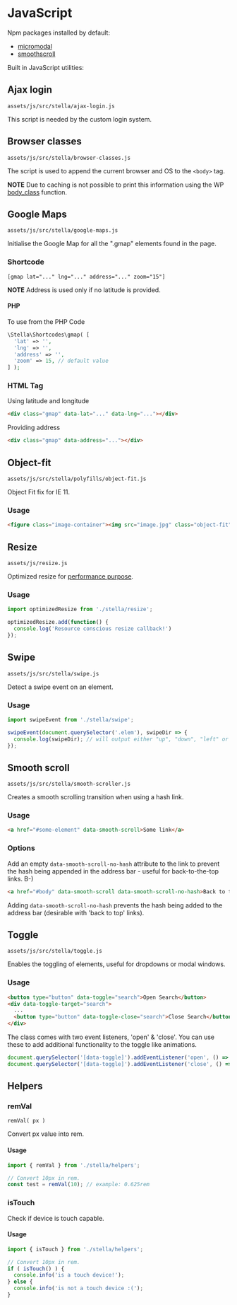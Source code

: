 # JavaScript

Npm packages installed by default:

- [micromodal](https://micromodal.now.sh/)
- [smoothscroll](https://github.com/iamdustan/smoothscroll)

Built in JavaScript utilities:

## Ajax login

`assets/js/src/stella/ajax-login.js` 

This script is needed by the custom login system.

## Browser classes

`assets/js/src/stella/browser-classes.js` 

The script is used to append the current browser and OS to the `<body>` tag.

**NOTE** Due to caching is not possible to print this information using the WP [body_class](https://developer.wordpress.org/reference/functions/body_class/) function.

## Google Maps

`assets/js/src/stella/google-maps.js`

Initialise the Google Map for all the ".gmap" elements found in the page.

### Shortcode

`[gmap lat="..." lng="..." address="..." zoom="15"]`

**NOTE** Address is used only if no latitude is provided.

#### PHP

To use from the PHP Code

``` php
\Stella\Shortcodes\gmap( [
  'lat' => '',
  'lng' => '',
  'address' => '',
  'zoom' => 15, // default value
] );
```

### HTML Tag

Using latitude and longitude

``` html
<div class="gmap" data-lat="..." data-lng="..."></div>
```

Providing address

``` html
<div class="gmap" data-address="..."></div>
```

## Object-fit

`assets/js/src/stella/polyfills/object-fit.js`

Object Fit fix for IE 11.

### Usage

``` html
<figure class="image-container"><img src="image.jpg" class="object-fit" /></figure>
```

## Resize

`assets/js/resize.js`

Optimized resize for [performance purpose](https://developer.mozilla.org/en-US/docs/Web/Events/resize).

### Usage

``` js
import optimizedResize from './stella/resize';

optimizedResize.add(function() {
  console.log('Resource conscious resize callback!')
});
```

## Swipe

`assets/js/src/stella/swipe.js`

Detect a swipe event on an element.

### Usage

``` js
import swipeEvent from './stella/swipe';

swipeEvent(document.querySelector('.elem'), swipeDir => {
  console.log(swipeDir); // will output either "up", "down", "left" or "right.
});
```

## Smooth scroll

`assets/js/src/stella/smooth-scroller.js`

Creates a smooth scrolling transition when using a hash link.

### Usage

``` html
<a href="#some-element" data-smooth-scroll>Some link</a>
```

### Options

Add an empty `data-smooth-scroll-no-hash` attribute to the link to prevent the hash being appended in the address bar - useful for back-to-the-top links. B-)

``` html
<a href="#body" data-smooth-scroll data-smooth-scroll-no-hash>Back to the top</a>
```

Adding `data-smooth-scroll-no-hash` prevents the hash being added to the address bar (desirable with 'back to top' links).

## Toggle

`assets/js/src/stella/toggle.js`

Enables the toggling of elements, useful for dropdowns or modal windows.

### Usage
 
``` html
<button type="button" data-toggle="search">Open Search</button>
<div data-toggle-target="search">
  ...
  <button type="button" data-toggle-close="search">Close Search</button>
</div>
```

The class comes with two event listeners, 'open' & 'close'. You can use these to add additional functionality to the toggle like animations.

``` js
document.querySelector('[data-toggle]').addEventListener('open', () => openFunction());
document.querySelector('[data-toggle]').addEventListener('close', () => closeFunction());
```

## Helpers

### remVal

`remVal( px )`

Convert px value into rem.

#### Usage

``` js
import { remVal } from './stella/helpers';

// Convert 10px in rem.
const test = remVal(10); // example: 0.625rem
```

### isTouch

Check if device is touch capable.

#### Usage

``` js
import { isTouch } from './stella/helpers';

// Convert 10px in rem.
if ( isTouch() ) {
  console.info('is a touch device!');
} else {
  console.info('is not a touch device :(');
}
```
